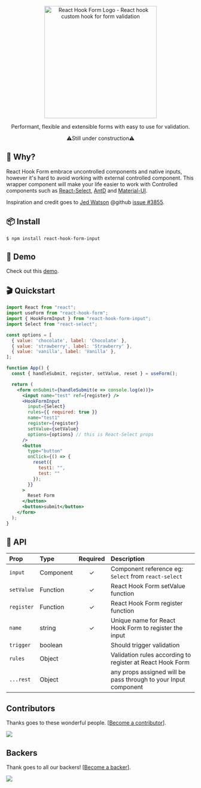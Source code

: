 <div align="center">
    <p align="center">
        <a href="https://react-hook-form.com" title="React Hook Form - Simple React forms validation">
            <img src="https://raw.githubusercontent.com/bluebill1049/react-hook-form/master/website/logo.png" alt="React Hook Form Logo - React hook custom hook for form validation" width="300px" />
        </a>
    </p>
</div>

<p align="center">Performant, flexible and extensible forms with easy to use for validation.</p>

<p align="center">⚠️Still under construction⚠️</p>

## 🤔 Why?
React Hook Form embrace uncontrolled components and native inputs, however it's hard to avoid working with external controlled component. This wrapper component will make your life easier to work with Controlled components such as <a href="https://github.com/JedWatson/react-select">React-Select</a>, <a href="https://github.com/ant-design/ant-design">AntD</a> and <a href="https://material-ui.com/">Material-UI</a>.

Inspiration and credit goes to <a href="https://github.com/JedWatson">Jed Watson</a> @github <a href="https://github.com/JedWatson/react-select/issues/3855">issue #3855</a>.

## 📦 Install

    $ npm install react-hook-form-input

## 🎪 Demo
Check out this <a href="https://codesandbox.io/s/react-hook-form-hookforminput-rzu9s">demo</a>.

## 🎬 Quickstart

```jsx
import React from "react";
import useForm from "react-hook-form";
import { HookFormInput } from "react-hook-form-input";
import Select from "react-select";

const options = [
  { value: 'chocolate', label: 'Chocolate' },
  { value: 'strawberry', label: 'Strawberry' },
  { value: 'vanilla', label: 'Vanilla' },
];

function App() {
  const { handleSubmit, register, setValue, reset } = useForm();

  return (
    <form onSubmit={handleSubmit(e => console.log(e))}>
      <input name="test" ref={register} />
      <HookFormInput
        input={Select}
        rules={{ required: true }}
        name="test1"
        register={register}
        setValue={setValue}
        options={options} // this is React-Select props
      />
      <button
        type="button"
        onClick={() => {
          reset({
            test1: "",
            test: ""
          });
        }}
      >
        Reset Form
      </button>
      <button>submit</button>
    </form>
  );
}

```

## 📖 API

| Prop       | Type      | Required | Description                                                     |
| :--------- | :-------- | :------: | :-------------------------------------------------------------- |
| `input`    | Component |    ✓     | Component reference eg: `Select` from `react-select`            |
| `setValue` | Function  |    ✓     | React Hook Form setValue function                               |
| `register` | Function  |    ✓     | React Hook Form register function                               |
| `name`     | string    |    ✓     | Unique name for React Hook Form to register the input           |
| `trigger`  | boolean   |          | Should trigger validation                                       |
| `rules`    | Object    |          | Validation rules according to register at React Hook Form       |
| `...rest`  | Object    |          | any props assigned will be pass through to your Input component |

## Contributors

Thanks goes to these wonderful people. [[Become a contributor](CONTRIBUTING.md)].

<a href="https://github.com/react-hook-form/react-hook-form/graphs/contributors">
    <img src="https://opencollective.com/react-hook-form/contributors.svg?width=950" />
</a>

## Backers

Thank goes to all our backers! [[Become a backer](https://opencollective.com/react-hook-form#backer)].

<a href="https://opencollective.com/react-hook-form#backers">
    <img src="https://opencollective.com/react-hook-form/backers.svg?width=950" />
</a>
